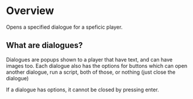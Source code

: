 # Overview

Opens a specified dialogue for a speficic player.

## What are dialogues?

Dialogues are popups shown to a player that have text, and can have images too. Each dialogue also has the options for buttons which can open another dialogue, run a script, both of those, or nothing (just close the dialogue)

If a dialogue has options, it cannot be closed by pressing enter.

